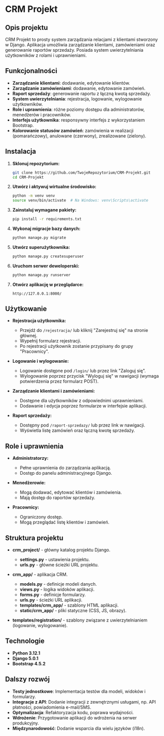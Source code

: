 
# CRM Projekt

## Opis projektu

CRM Projekt to prosty system zarządzania relacjami z klientami stworzony w Django. Aplikacja umożliwia zarządzanie klientami, zamówieniami oraz generowanie raportów sprzedaży. Posiada system uwierzytelniania użytkowników z rolami i uprawnieniami.

## Funkcjonalności

- **Zarządzanie klientami**: dodawanie, edytowanie klientów.
- **Zarządzanie zamówieniami**: dodawanie, edytowanie zamówień.
- **Raport sprzedaży**: generowanie raportu z łączną kwotą sprzedaży.
- **System uwierzytelniania**: rejestracja, logowanie, wylogowanie użytkowników.
- **Role i uprawnienia**: różne poziomy dostępu dla administratorów, menedżerów i pracowników.
- **Interfejs użytkownika**: responsywny interfejs z wykorzystaniem Bootstrap.
- **Kolorowanie statusów zamówień**: zamówienia w realizacji (pomarańczowy), anulowane (czerwony), zrealizowane (zielony).

## Instalacja

1. **Sklonuj repozytorium:**

   ```bash
   git clone https://github.com/TwojeRepozytorium/CRM-Projekt.git
   cd CRM-Projekt
   ```

2. **Utwórz i aktywuj wirtualne środowisko:**

   ```bash
   python -m venv venv
   source venv/bin/activate  # Na Windows: venv\Scripts\activate
   ```

3. **Zainstaluj wymagane pakiety:**

   ```bash
   pip install -r requirements.txt
   ```

4. **Wykonaj migracje bazy danych:**

   ```bash
   python manage.py migrate
   ```

5. **Utwórz superużytkownika:**

   ```bash
   python manage.py createsuperuser
   ```

6. **Uruchom serwer deweloperski:**

   ```bash
   python manage.py runserver
   ```

7. **Otwórz aplikację w przeglądarce:**

   ```
   http://127.0.0.1:8000/
   ```

## Użytkowanie

- **Rejestracja użytkownika:**
  - Przejdź do `/rejestracja/` lub kliknij "Zarejestruj się" na stronie głównej.
  - Wypełnij formularz rejestracji.
  - Po rejestracji użytkownik zostanie przypisany do grupy "Pracownicy".

- **Logowanie i wylogowanie:**
  - Logowanie dostępne pod `/login/` lub przez link "Zaloguj się".
  - Wylogowanie poprzez przycisk "Wyloguj się" w nawigacji (wymaga potwierdzenia przez formularz POST).

- **Zarządzanie klientami i zamówieniami:**
  - Dostępne dla użytkowników z odpowiednimi uprawnieniami.
  - Dodawanie i edycja poprzez formularze w interfejsie aplikacji.

- **Raport sprzedaży:**
  - Dostępny pod `/raport-sprzedazy/` lub przez link w nawigacji.
  - Wyświetla listę zamówień oraz łączną kwotę sprzedaży.

## Role i uprawnienia

- **Administratorzy:**
  - Pełne uprawnienia do zarządzania aplikacją.
  - Dostęp do panelu administracyjnego Django.

- **Menedżerowie:**
  - Mogą dodawać, edytować klientów i zamówienia.
  - Mają dostęp do raportów sprzedaży.

- **Pracownicy:**
  - Ograniczony dostęp.
  - Mogą przeglądać listę klientów i zamówień.

## Struktura projektu

- **crm_project/** - główny katalog projektu Django.
  - **settings.py** - ustawienia projektu.
  - **urls.py** - główne ścieżki URL projektu.

- **crm_app/** - aplikacja CRM.
  - **models.py** - definicje modeli danych.
  - **views.py** - logika widoków aplikacji.
  - **forms.py** - definicje formularzy.
  - **urls.py** - ścieżki URL aplikacji.
  - **templates/crm_app/** - szablony HTML aplikacji.
  - **static/crm_app/** - pliki statyczne (CSS, JS, obrazy).

- **templates/registration/** - szablony związane z uwierzytelnianiem (logowanie, wylogowanie).

## Technologie

- **Python 3.12.1**
- **Django 5.0.1**
- **Bootstrap 4.5.2**

## Dalszy rozwój

- **Testy jednostkowe**: Implementacja testów dla modeli, widoków i formularzy.
- **Integracje z API**: Dodanie integracji z zewnętrznymi usługami, np. API płatności, powiadomienia e-mail/SMS.
- **Optymalizacja**: Refaktoryzacja kodu, poprawa wydajności.
- **Wdrożenie**: Przygotowanie aplikacji do wdrożenia na serwer produkcyjny.
- **Międzynarodowość**: Dodanie wsparcia dla wielu języków (i18n).


